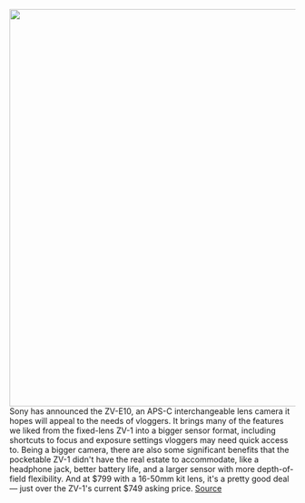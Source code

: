 <img src='https://cdn.vox-cdn.com/thumbor/wNJjf8yj7JSvoFTrfOF4IC9n3zY=/0x0:2015x1510/1200x800/filters:focal(847x594:1169x916)/cdn.vox-cdn.com/uploads/chorus_image/image/69638488/zve10.0.jpg' width='700px' /><br/>
Sony has announced the ZV-E10, an APS-C interchangeable lens camera it hopes will appeal to the needs of vloggers. It brings many of the features we liked from the fixed-lens ZV-1 into a bigger sensor format, including shortcuts to focus and exposure settings vloggers may need quick access to. Being a bigger camera, there are also some significant benefits that the pocketable ZV-1 didn't have the real estate to accommodate, like a headphone jack, better battery life, and a larger sensor with more depth-of-field flexibility. And at $799 with a 16-50mm kit lens, it's a pretty good deal — just over the ZV-1's current $749 asking price.
<a href='https://www.theverge.com/2021/7/27/22594694/sony-zv-e10-vlogging-camera-price-specs'> Source <a/>